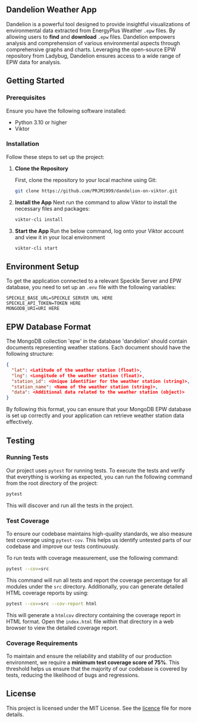 ## Dandelion Weather App

Dandelion is a powerful tool designed to provide insightful visualizations of environmental data extracted from EnergyPlus Weather `.epw` files. By allowing users to **find** and **download** `.epw` files. Dandelion empowers analysis and comprehension of various environmental aspects through comprehensive graphs and charts. Leveraging the open-source EPW repository from Ladybug, Dandelion ensures access to a wide range of EPW data for analysis.

## Getting Started

### Prerequisites

Ensure you have the following software installed:

- Python 3.10 or higher
- Viktor

### Installation

Follow these steps to set up the project:

1. **Clone the Repository**

   First, clone the repository to your local machine using Git:

   ```sh
   git clone https://github.com/PRJM1999/dandelion-on-viktor.git
   ```

2. **Install the App**
    Next run the command to allow Viktor to install the necessary files and packages:

    ```sh
   viktor-cli install
   ```

3. **Start the App**
    Run the below command, log onto your Viktor account and view it in your local environment

    ```sh
   viktor-cli start
   ```

## Environment Setup

To get the application connected to a relevant Speckle Server and EPW database, you need to set up an `.env` file with the following variables:

```env
SPECKLE_BASE_URL=SPECKLE SERVER URL HERE
SPECKLE_API_TOKEN=TOKEN HERE
MONGODB_URI=URI HERE
```

## EPW Database Format

The MongoDB collection 'epw' in the database 'dandelion' should contain documents representing weather stations. Each document should have the following structure:

```json
{
  "lat": <Latitude of the weather station (float)>,
  "lng": <Longitude of the weather station (float)>,
  "station_id": <Unique identifier for the weather station (string)>,
  "station_name": <Name of the weather station (string)>,
  "data": <Additional data related to the weather station (object)>
}
```
By following this format, you can ensure that your MongoDB EPW database is set up correctly and your application can retrieve weather station data effectively.

## Testing

### Running Tests

Our project uses `pytest` for running tests. To execute the tests and verify that everything is working as expected, you can run the following command from the root directory of the project:

```sh
pytest
```

This will discover and run all the tests in the project.

### Test Coverage

To ensure our codebase maintains high-quality standards, we also measure test coverage using `pytest-cov`. This helps us identify untested parts of our codebase and improve our tests continuously.

To run tests with coverage measurement, use the following command:

```sh
pytest --cov=src
```

This command will run all tests and report the coverage percentage for all modules under the `src` directory. Additionally, you can generate detailed HTML coverage reports by using:

```sh
pytest --cov=src --cov-report html
```

This will generate a `htmlcov` directory containing the coverage report in HTML format. Open the `index.html` file within that directory in a web browser to view the detailed coverage report.

### Coverage Requirements

To maintain and ensure the reliability and stability of our production environment, we require a **minimum test coverage score of 75%**. This threshold helps us ensure that the majority of our codebase is covered by tests, reducing the likelihood of bugs and regressions.

## License

This project is licensed under the MIT License. See the [licence](licence) file for more details.